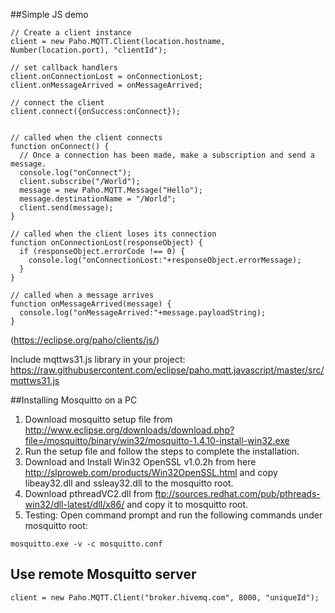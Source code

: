 ##Simple JS demo  

```
// Create a client instance
client = new Paho.MQTT.Client(location.hostname, Number(location.port), "clientId");

// set callback handlers
client.onConnectionLost = onConnectionLost;
client.onMessageArrived = onMessageArrived;

// connect the client
client.connect({onSuccess:onConnect});


// called when the client connects
function onConnect() {
  // Once a connection has been made, make a subscription and send a message.
  console.log("onConnect");
  client.subscribe("/World");
  message = new Paho.MQTT.Message("Hello");
  message.destinationName = "/World";
  client.send(message);
}

// called when the client loses its connection
function onConnectionLost(responseObject) {
  if (responseObject.errorCode !== 0) {
    console.log("onConnectionLost:"+responseObject.errorMessage);
  }
}

// called when a message arrives
function onMessageArrived(message) {
  console.log("onMessageArrived:"+message.payloadString);
}
```
(https://eclipse.org/paho/clients/js/)  

Include mqttws31.js library in your project:  
https://raw.githubusercontent.com/eclipse/paho.mqtt.javascript/master/src/mqttws31.js  

##Installing Mosquitto on a PC  
1. Download mosquitto setup file from   http://www.eclipse.org/downloads/download.php?file=/mosquitto/binary/win32/mosquitto-1.4.10-install-win32.exe  
2. Run the setup file and follow the steps to complete the installation.  
3. Download and Install Win32 OpenSSL v1.0.2h from here http://slproweb.com/products/Win32OpenSSL.html and copy libeay32.dll and ssleay32.dll to the mosquitto root.  
4. Download pthreadVC2.dll from ftp://sources.redhat.com/pub/pthreads-win32/dll-latest/dll/x86/ and copy it to mosquitto root.  
5. Testing: Open command prompt and run the following commands under mosquitto root:  
```
mosquitto.exe -v -c mosquitto.conf
```

## Use remote Mosquitto server  
```
client = new Paho.MQTT.Client("broker.hivemq.com", 8000, "uniqueId");
```
